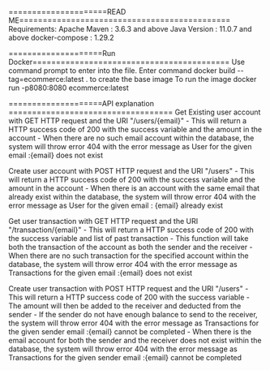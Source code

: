 =====================READ ME=============================================
Requirements:
Apache Maven : 3.6.3 and above
Java Version : 11.0.7 and above
docker-compose : 1.29.2

====================Run Docker==========================================
Use command prompt to enter into the file.
Enter command docker build --tag=ecommerce:latest . to create the base image
To run the image docker run -p8080:8080 ecommerce:latest

====================API explanation ===================================
Get Existing user account with GET HTTP request and the URI "/users/{email}"
	- This will return a HTTP success code of 200 with the success variable and the amount in the account
	- When there are no such email account within the database, the system will throw error 404 with the error message as
	  User for the given email :{email} does not exist

Create user account with POST HTTP request and the URI "/users"
	- This will return a HTTP success code of 200 with the success variable and the amount in the account
	- When there is an account with the same email that already exist within the database, the system will throw error 404 with the error message as
	 User for the given email : {email} already exist
	 
Get user transaction with GET HTTP request and the URI "/transaction/{email}"
	- This will return a HTTP success code of 200 with the success variable and list of past transaction
	- This function will take both the transaction of the account as both the sender and the receiver
	- When there are no such transaction for the specified account within the database, the system will throw error 404 with the error message as
	  Transactions for the given email :{email} does not exist

Create user transaction with POST HTTP request and the URI "/users"
	- This will return a HTTP success code of 200 with the success variable
	- The amount will then be added to the receiver and deducted from the sender
	- If the sender do not have enough balance to send to the receiver, the system will throw error 404 with the error message as
	 Transactions for the given sender email :{email} cannot be completed
	- When there is the email account for both the sender and the receiver does not exist within the database, 
	the system will throw error 404 with the error message as Transactions for the given sender email :{email} cannot be completed